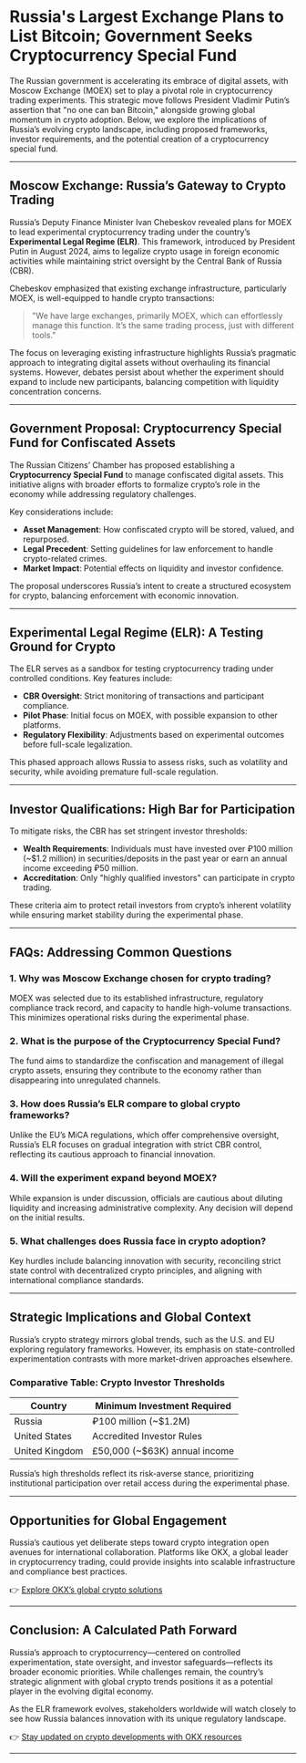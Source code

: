 # Russia's Largest Exchange Plans to List Bitcoin; Government Seeks Cryptocurrency Special Fund  

The Russian government is accelerating its embrace of digital assets, with Moscow Exchange (MOEX) set to play a pivotal role in cryptocurrency trading experiments. This strategic move follows President Vladimir Putin’s assertion that "no one can ban Bitcoin," alongside growing global momentum in crypto adoption. Below, we explore the implications of Russia’s evolving crypto landscape, including proposed frameworks, investor requirements, and the potential creation of a cryptocurrency special fund.  

---

## Moscow Exchange: Russia’s Gateway to Crypto Trading  

Russia’s Deputy Finance Minister Ivan Chebeskov revealed plans for MOEX to lead experimental cryptocurrency trading under the country’s **Experimental Legal Regime (ELR)**. This framework, introduced by President Putin in August 2024, aims to legalize crypto usage in foreign economic activities while maintaining strict oversight by the Central Bank of Russia (CBR).  

Chebeskov emphasized that existing exchange infrastructure, particularly MOEX, is well-equipped to handle crypto transactions:  
> "We have large exchanges, primarily MOEX, which can effortlessly manage this function. It’s the same trading process, just with different tools."  

The focus on leveraging existing infrastructure highlights Russia’s pragmatic approach to integrating digital assets without overhauling its financial systems. However, debates persist about whether the experiment should expand to include new participants, balancing competition with liquidity concentration concerns.  

---

## Government Proposal: Cryptocurrency Special Fund for Confiscated Assets  

The Russian Citizens’ Chamber has proposed establishing a **Cryptocurrency Special Fund** to manage confiscated digital assets. This initiative aligns with broader efforts to formalize crypto’s role in the economy while addressing regulatory challenges.  

Key considerations include:  
- **Asset Management**: How confiscated crypto will be stored, valued, and repurposed.  
- **Legal Precedent**: Setting guidelines for law enforcement to handle crypto-related crimes.  
- **Market Impact**: Potential effects on liquidity and investor confidence.  

The proposal underscores Russia’s intent to create a structured ecosystem for crypto, balancing enforcement with economic innovation.  

---

## Experimental Legal Regime (ELR): A Testing Ground for Crypto  

The ELR serves as a sandbox for testing cryptocurrency trading under controlled conditions. Key features include:  
- **CBR Oversight**: Strict monitoring of transactions and participant compliance.  
- **Pilot Phase**: Initial focus on MOEX, with possible expansion to other platforms.  
- **Regulatory Flexibility**: Adjustments based on experimental outcomes before full-scale legalization.  

This phased approach allows Russia to assess risks, such as volatility and security, while avoiding premature full-scale regulation.  

---

## Investor Qualifications: High Bar for Participation  

To mitigate risks, the CBR has set stringent investor thresholds:  
- **Wealth Requirements**: Individuals must have invested over ₽100 million (~$1.2 million) in securities/deposits in the past year or earn an annual income exceeding ₽50 million.  
- **Accreditation**: Only "highly qualified investors" can participate in crypto trading.  

These criteria aim to protect retail investors from crypto’s inherent volatility while ensuring market stability during the experimental phase.  

---

## FAQs: Addressing Common Questions  

### 1. **Why was Moscow Exchange chosen for crypto trading?**  
MOEX was selected due to its established infrastructure, regulatory compliance track record, and capacity to handle high-volume transactions. This minimizes operational risks during the experimental phase.  

### 2. **What is the purpose of the Cryptocurrency Special Fund?**  
The fund aims to standardize the confiscation and management of illegal crypto assets, ensuring they contribute to the economy rather than disappearing into unregulated channels.  

### 3. **How does Russia’s ELR compare to global crypto frameworks?**  
Unlike the EU’s MiCA regulations, which offer comprehensive oversight, Russia’s ELR focuses on gradual integration with strict CBR control, reflecting its cautious approach to financial innovation.  

### 4. **Will the experiment expand beyond MOEX?**  
While expansion is under discussion, officials are cautious about diluting liquidity and increasing administrative complexity. Any decision will depend on the initial results.  

### 5. **What challenges does Russia face in crypto adoption?**  
Key hurdles include balancing innovation with security, reconciling strict state control with decentralized crypto principles, and aligning with international compliance standards.  

---

## Strategic Implications and Global Context  

Russia’s crypto strategy mirrors global trends, such as the U.S. and EU exploring regulatory frameworks. However, its emphasis on state-controlled experimentation contrasts with more market-driven approaches elsewhere.  

### Comparative Table: Crypto Investor Thresholds  
| Country         | Minimum Investment Required |  
|------------------|-----------------------------|  
| Russia           | ₽100 million (~$1.2M)       |  
| United States    | Accredited Investor Rules   |  
| United Kingdom   | £50,000 (~$63K) annual income |  

Russia’s high thresholds reflect its risk-averse stance, prioritizing institutional participation over retail access during the experimental phase.  

---

## Opportunities for Global Engagement  

Russia’s cautious yet deliberate steps toward crypto integration open avenues for international collaboration. Platforms like OKX, a global leader in cryptocurrency trading, could provide insights into scalable infrastructure and compliance best practices.  

👉 [Explore OKX’s global crypto solutions](https://bit.ly/okx-bonus)  

---

## Conclusion: A Calculated Path Forward  

Russia’s approach to cryptocurrency—centered on controlled experimentation, state oversight, and investor safeguards—reflects its broader economic priorities. While challenges remain, the country’s strategic alignment with global crypto trends positions it as a potential player in the evolving digital economy.  

As the ELR framework evolves, stakeholders worldwide will watch closely to see how Russia balances innovation with its unique regulatory landscape.  

👉 [Stay updated on crypto developments with OKX resources](https://bit.ly/okx-bonus)  

---  
